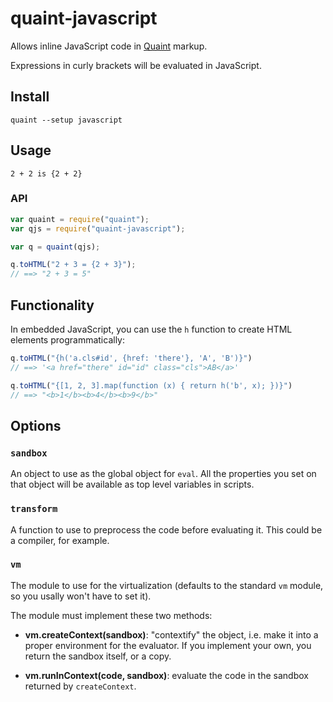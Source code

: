 
quaint-javascript
=================

Allows inline JavaScript code in
[Quaint](http://breuleux.github.io/quaint)
markup.

Expressions in curly brackets will be evaluated in JavaScript.


## Install

    quaint --setup javascript


## Usage

```
2 + 2 is {2 + 2}
```

### API

```javascript
var quaint = require("quaint");
var qjs = require("quaint-javascript");

var q = quaint(qjs);

q.toHTML("2 + 3 = {2 + 3}");
// ==> "2 + 3 = 5"
```

## Functionality

In embedded JavaScript, you can use the `h` function to create HTML
elements programmatically:

```javascript
q.toHTML("{h('a.cls#id', {href: 'there'}, 'A', 'B')}")
// ==> '<a href="there" id="id" class="cls">AB</a>'

q.toHTML("{[1, 2, 3].map(function (x) { return h('b', x); })}")
// ==> "<b>1</b><b>4</b><b>9</b>"
```

## Options

### `sandbox`

An object to use as the global object for `eval`. All the properties
you set on that object will be available as top level variables in
scripts.

### `transform`

A function to use to preprocess the code before evaluating it. This
could be a compiler, for example.

### `vm`

The module to use for the virtualization (defaults to the standard
`vm` module, so you usally won't have to set it).

The module must implement these two methods:

* **vm.createContext(sandbox)**: "contextify" the object, i.e. make it
  into a proper environment for the evaluator. If you implement your
  own, you return the sandbox itself, or a copy.

* **vm.runInContext(code, sandbox)**: evaluate the code in the sandbox
    returned by `createContext`.

